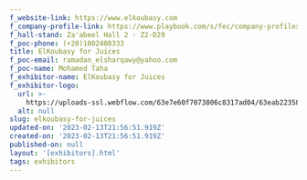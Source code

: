 ```yaml
---
f_website-link: https://www.elkoubasy.com
f_company-profile-link: https://www.playbook.com/s/fec/company-profiles
f_hall-stand: Za'abeel Hall 2 - Z2-D29
f_poc-phone: (+20)1002408333
title: ElKoubasy for Juices
f_poc-email: ramadan_elsharqawy@yahoo.com
f_poc-name: Mohamed Taha
f_exhibitor-name: ElKoubasy for Juices
f_exhibitor-logo:
  url: >-
    https://uploads-ssl.webflow.com/63e7e60f7073806c8317ad04/63eab22358fc7b9bbeb89037_MzljNA.png
  alt: null
slug: elkoubasy-for-juices
updated-on: '2023-02-13T21:56:51.919Z'
created-on: '2023-02-13T21:56:51.919Z'
published-on: null
layout: '[exhibitors].html'
tags: exhibitors
---
```



